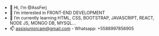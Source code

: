 - 👋 Hi, I’m @AssFerj
- 👀 I’m interested in FRONT-END DEVELOPMENT
- 🌱 I’m currently learning HTML, CSS, BOOTSTRAP, JAVASCRIPT, REACT, NODE JS, MONGO DB, MYSQL...
- 📫 assisjuniorcam@gmail.com - Whatsapp: +5588997856905

<!---
AssFerj/AssFerj is a ✨ special ✨ repository because its `README.md` (this file) appears on your GitHub profile.
You can click the Preview link to take a look at your changes.
--->
